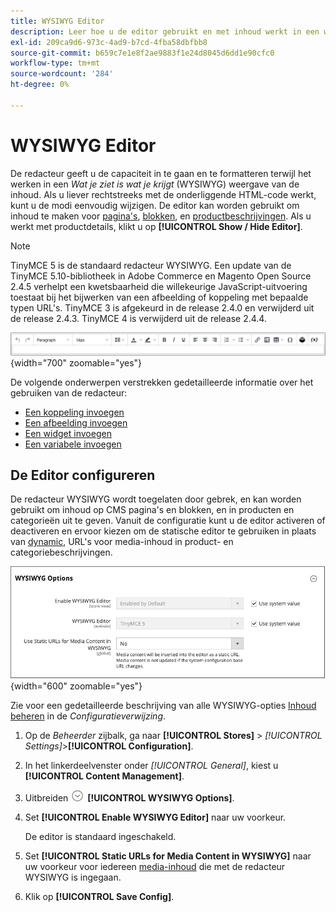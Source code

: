 ```yaml
---
title: WYSIWYG Editor
description: Leer hoe u de editor gebruikt en met inhoud werkt in een weergave _What You See is What You Get_ (WYSIWYG).
exl-id: 209ca9d6-973c-4ad9-b7cd-4fba58dbfbb8
source-git-commit: b659c7e1e8f2ae9883f1e24d8045d6dd1e90cfc0
workflow-type: tm+mt
source-wordcount: '284'
ht-degree: 0%

---
```


# WYSIWYG Editor

De redacteur geeft u de capaciteit in te gaan en te formatteren terwijl het werken in een _Wat je ziet is wat je krijgt_ (WYSIWYG) weergave van de inhoud. Als u liever rechtstreeks met de onderliggende HTML-code werkt, kunt u de modi eenvoudig wijzigen. De editor kan worden gebruikt om inhoud te maken voor [pagina&#39;s](pages.md), [blokken](blocks.md), en [productbeschrijvingen](../catalog/product-content.md). Als u werkt met productdetails, klikt u op **[!UICONTROL Show / Hide Editor]**.

>[!NOTE]
>
>TinyMCE 5 is de standaard redacteur WYSIWYG. Een update van de TinyMCE 5.10-bibliotheek in Adobe Commerce en Magento Open Source 2.4.5 verhelpt een kwetsbaarheid die willekeurige JavaScript-uitvoering toestaat bij het bijwerken van een afbeelding of koppeling met bepaalde typen URL&#39;s. TinyMCE 3 is afgekeurd in de release 2.4.0 en verwijderd uit de release 2.4.3. TinyMCE 4 is verwijderd uit de release 2.4.4.

![Editor, werkbalk](./assets/editor-toolbar.png){width="700" zoomable="yes"}

De volgende onderwerpen verstrekken gedetailleerde informatie over het gebruiken van de redacteur:

- [Een koppeling invoegen](editor-insert-link.md)
- [Een afbeelding invoegen](editor-insert-image.md)
- [Een widget invoegen](editor-widget.md)
- [Een variabele invoegen](editor-insert-variable.md)

## De Editor configureren

De redacteur WYSIWYG wordt toegelaten door gebrek, en kan worden gebruikt om inhoud op CMS pagina&#39;s en blokken, en in producten en categorieën uit te geven. Vanuit de configuratie kunt u de editor activeren of deactiveren en ervoor kiezen om de statische editor te gebruiken in plaats van [dynamic](../catalog/catalog-urls.md#dynamic-url), URL&#39;s voor media-inhoud in product- en categoriebeschrijvingen.

![WYSIWYG-opties](./assets/content-management-wysiwyg-options.png){width="600" zoomable="yes"}

Zie voor een gedetailleerde beschrijving van alle WYSIWYG-opties [Inhoud beheren](../configuration-reference/general/content-management.md) in de _Configuratieverwijzing_.

1. Op de _Beheerder_ zijbalk, ga naar **[!UICONTROL Stores]** > _[!UICONTROL Settings]_>**[!UICONTROL Configuration]**.

1. In het linkerdeelvenster onder _[!UICONTROL General]_, kiest u **[!UICONTROL Content Management]**.

1. Uitbreiden ![Expansiekiezer](../assets/icon-display-expand.png) **[!UICONTROL WYSIWYG Options]**.

1. Set **[!UICONTROL Enable WYSIWYG Editor]** naar uw voorkeur.

   De editor is standaard ingeschakeld.

1. Set **[!UICONTROL Static URLs for Media Content in WYSIWYG]** naar uw voorkeur voor iedereen [media-inhoud](../catalog/catalog-urls.md#static-url) die met de redacteur WYSIWYG is ingegaan.

1. Klik op **[!UICONTROL Save Config]**.
